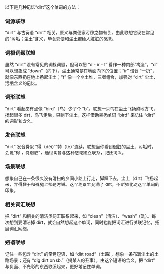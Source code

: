 以下是几种记忆“dirt”这个单词的方法：

### 词源联想
“dirt” 与古英语 “drit” 相关，原义与粪便等污秽之物有关，由此联想它现在常见的“污垢；尘土”含义，毕竟粪便和尘土都给人脏脏的感觉。 

### 词根词缀联想 
虽然 “dirt” 没有常见的词根词缀，但可以把 “d - ir - t” 看作一种内部“构造”。“d” 可以想象成 “down”（向下），尘土通常是在地面向下的位置；“ir” 谐音 “一扔”，就像东西扔在地上扬起尘土；“t” 像一个小土堆，三者组合，加强对 “dirt” 尘土、污垢含义的记忆。 

### 词形联想 
“dirt” 看起来有点像 “bird”（鸟）少了个 “b”。联想一只鸟在尘土飞扬的地方飞，扬起很多 dirt，鸟飞走后，只剩下尘土，这样借助熟悉单词 “bird” 来记住 “dirt” 的词形和含义。 

### 发音联想 
“dirt” 发音类似 “得（děi）”“特（tè）”连读，联想当你看到很脏的尘土、污垢时，会说“得 ，特别脏”，通过读音与这种感慨建立联系，记住词义。 

### 场景联想 
想象自己在一条很久没有清扫的乡间小路上行走，脚踩下去，尘土（dirt）飞扬起来，弄得鞋子和裤腿上都是污垢。这个场景里充满了 dirt，不断强化对这个单词的印象。 

### 相关词汇联想 
把 “dirt” 和相关的清洁类词汇联系起来，如 “clean”（清洁）、“wash”（洗）。每次想到要清洁掉 dirt，就会自然想起这个单词，同时也能把词汇进行关联记忆，拓展词汇网络。 

### 短语联想 
记住一些包含 “dirt” 的常用短语，如 “dirt road”（土路），想象一条布满尘土的土路场景；还有 “dig dirt on sb.”（揭某人的丑事），由这个短语的含义，把 “dirt” 与负面、不光彩的东西联系起来，更好地记住单词。 